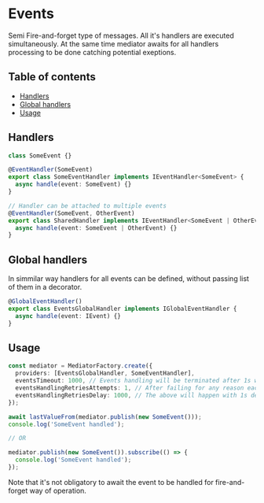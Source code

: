 # Events

Semi Fire-and-forget type of messages. All it's handlers are executed simultaneously. At the same time mediator awaits for all handlers processing to be done catching potential exeptions.

## Table of contents

- [Handlers](#handlers)
- [Global handlers](#global_handlers)
- [Usage](#usage)

## Handlers

<a name="handlers"></a>

```ts
class SomeEvent {}

@EventHandler(SomeEvent)
export class SomeEventHandler implements IEventHandler<SomeEvent> {
  async handle(event: SomeEvent) {}
}

// Handler can be attached to multiple events
@EventHandler(SomeEvent, OtherEvent)
export class SharedHandler implements IEventHandler<SomeEvent | OtherEvent> {
  async handle(event: SomeEvent | OtherEvent) {}
}
```

## Global handlers

<a name="global_handlers"></a>

In simmilar way handlers for all events can be defined, without passing list of them in a decorator.

```ts
@GlobalEventHandler()
export class EventsGlobalHandler implements IGlobalEventHandler {
  async handle(event: IEvent) {}
}
```

## Usage

<a name="usage"></a>

```ts
const mediator = MediatorFactory.create({
  providers: [EventsGlobalHandler, SomeEventHandler],
  eventsTimeout: 1000, // Events handling will be terminated after 1s with timeout exception
  eventsHandlingRetriesAttempts: 1, // After failing for any reason each handler will have one more chance to process event
  eventsHandlingRetriesDelay: 1000, // The above will happen with 1s delay
});

await lastValueFrom(mediator.publish(new SomeEvent()));
console.log('SomeEvent handled');

// OR

mediator.publish(new SomeEvent()).subscribe(() => {
  console.log('SomeEvent handled');
});
```

Note that it's not obligatory to await the event to be handled for fire-and-forget way of operation.
